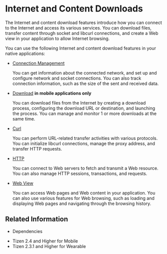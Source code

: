 # Internet and Content Downloads


The Internet and content download features introduce how you can connect to the Internet and access its various services. You can download files, transfer content through socket and libcurl connections, and create a Web view in your application to allow Internet browsing.

You can use the following Internet and content download features in your native applications:

- [Connection Management](connection.md)

  You can get information about the connected network, and set up and configure network and socket connections. You can also track connection information, such as the size of the sent and received data.

- [Download](download-n.md) **in mobile applications only**

  You can download files from the Internet by creating a download process, configuring the download URL or destination, and launching the process. You can manage and monitor 1 or more downloads at the same time.

- [Curl](curl.md)

  You can perform URL-related transfer activities with various protocols. You can initialize libcurl connections, manage the proxy address, and transfer HTTP requests.

- [HTTP](http.md)

  You can connect to Web servers to fetch and transmit a Web resource. You can also manage HTTP sessions, transactions, and requests.

- [Web View](web-view.md)

  You can access Web pages and Web content in your application. You can also use various features for Web browsing, such as loading and displaying Web pages and navigating through the browsing history.


## Related Information
* Dependencies
 - Tizen 2.4 and Higher for Mobile
 - Tizen 2.3.1 and Higher for Wearable
